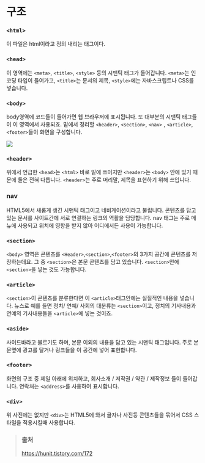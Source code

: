 # 구조

### `<html>`

이 파일은 html이라고 정의 내리는 태그이다.

### `<head>`

이 영역에는 `<meta>`, `<title>`, `<style>` 등의 시맨틱 태그가 들어갑니다. `<meta>`는 인코딩 타입이 들어가고, `<title>`는 문서의 제목, `<style>`에는 자바스크립트나 CSS를 넣습니다.

### `<body>`

body영역에 코드들이 들어가면 웹 브라우저에 표시됩니다. 또 대부분의 시맨틱 태그들이 이 영역에서 사용되죠. 밑에서 정리할 `<header>`, `<section>`, `<nav>` , `<article>`, `<footer>`들이 화면을 구성합니다.

![](https://img1.daumcdn.net/thumb/R1280x0/?scode=mtistory2&fname=http%3A%2F%2Fcfile24.uf.tistory.com%2Fimage%2F2259F94D5651731A0FAB3C)

### `<header>`

위에서 언급한 `<head>`는 `<html>` 바로 밑에 쓰이지만 `<header>`는 `<body>` 안에 있기 때문에 둘은 전혀 다릅니다. `<header>`는 주로 머리말, 제목을 표현하기 위해 쓰입니다.

### nav

HTML5에서 새롭게 생긴 시맨틱 태그이고 네비게이션이라고 불립니다. 콘텐츠를 담고 있는 문서를 사이트간에 서로 연결하는 링크의 역활을 담당합니다. nav 태그는 주로 메뉴에 사용되고 위치에 영향을 받지 않아 어디에서든 사용이 가능합니다.

### `<section>`

`<body>` 영역은 콘텐츠를 `<Header>`,`<section>`,`<footer>`의 3가지 공간에 콘텐츠를 저장하는데요. 그 중 `<section>`은 본문 콘텐츠를 담고 있습니다. `<section>`안에 `<section>`을 넣는 것도 가능합니다.

### `<article>`

`<section>`이 콘텐츠를 분류한다면 이 `<article>`태그안에는 실질적인 내용을 넣습니다. 뉴스로 예를 들면 정치/ 연예/ 사회의 대분류는 `<section>`이고, 정치의 기사내용과 연예의 기사내용들을 `<article>`에 넣는 것이죠.

### `<aside>`

사이드바라고 불르기도 하며, 본문 이외의 내용을 담고 있는 시맨틱 태그입니다. 주로 본문옆에 광고를 달거나 링크들을 이 공간에 넣어 표현합니다.

### `<footer>`

화면의 구조 중 제일 아래에 위치하고, 회사소개 / 저작권 / 약관 / 제작정보 들이 들어갑니다. 연락처는 `<address>`를 사용하여 표시합니다.

### `<div>`

위 사진에는 없지만 `<div>`는 HTML5에 와서 글자나 사진등 콘텐츠들을 묶어서 CSS 스타일을 적용시킬때 사용합니다.

> ### 출처
>
> https://hunit.tistory.com/172
